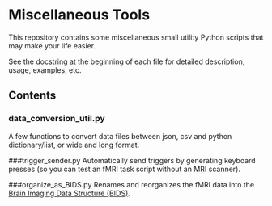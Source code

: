 # Miscellaneous Tools
This repository contains some miscellaneous small utility Python scripts that may make your life easier.

See the docstring at the beginning of each file for detailed description, usage, examples, etc.

## Contents
### data_conversion_util.py
A few functions to convert data files between json, csv and python dictionary/list, or wide and long format.

###trigger_sender.py
Automatically send triggers by generating keyboard presses (so you can test an fMRI task script without an MRI scanner).

###organize_as_BIDS.py
Renames and reorganizes the fMRI data into the [Brain Imaging Data Structure (BIDS)](https://www.nature.com/articles/sdata201644).
